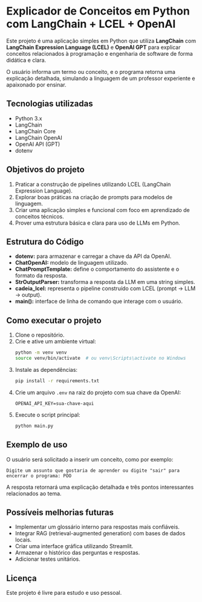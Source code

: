 
# Explicador de Conceitos em Python com LangChain + LCEL + OpenAI

Este projeto é uma aplicação simples em Python que utiliza **LangChain** com **LangChain Expression Language (LCEL)** e **OpenAI GPT** para explicar conceitos relacionados à programação e engenharia de software de forma didática e clara.

O usuário informa um termo ou conceito, e o programa retorna uma explicação detalhada, simulando a linguagem de um professor experiente e apaixonado por ensinar.

## Tecnologias utilizadas

- Python 3.x
- LangChain
- LangChain Core
- LangChain OpenAI
- OpenAI API (GPT)
- dotenv

## Objetivos do projeto

1. Praticar a construção de pipelines utilizando LCEL (LangChain Expression Language).
2. Explorar boas práticas na criação de prompts para modelos de linguagem.
3. Criar uma aplicação simples e funcional com foco em aprendizado de conceitos técnicos.
4. Prover uma estrutura básica e clara para uso de LLMs em Python.

## Estrutura do Código

- **dotenv:** para armazenar e carregar a chave da API da OpenAI.
- **ChatOpenAI:** modelo de linguagem utilizado.
- **ChatPromptTemplate:** define o comportamento do assistente e o formato da resposta.
- **StrOutputParser:** transforma a resposta da LLM em uma string simples.
- **cadeia_lcel:** representa o pipeline construído com LCEL (prompt → LLM → output).
- **main():** interface de linha de comando que interage com o usuário.

## Como executar o projeto

1. Clone o repositório.
2. Crie e ative um ambiente virtual:
    ```bash
    python -m venv venv
    source venv/bin/activate  # ou venv\Scripts\activate no Windows
    ```
3. Instale as dependências:
    ```bash
    pip install -r requirements.txt
    ```
4. Crie um arquivo `.env` na raiz do projeto com sua chave da OpenAI:
    ```
    OPENAI_API_KEY=sua-chave-aqui
    ```
5. Execute o script principal:
    ```bash
    python main.py
    ```

## Exemplo de uso

O usuário será solicitado a inserir um conceito, como por exemplo:

```
Digite um assunto que gostaria de aprender ou digite "sair" para encerrar o programa: POO
```

A resposta retornará uma explicação detalhada e três pontos interessantes relacionados ao tema.

## Possíveis melhorias futuras

- Implementar um glossário interno para respostas mais confiáveis.
- Integrar RAG (retrieval-augmented generation) com bases de dados locais.
- Criar uma interface gráfica utilizando Streamlit.
- Armazenar o histórico das perguntas e respostas.
- Adicionar testes unitários.

## Licença

Este projeto é livre para estudo e uso pessoal.
